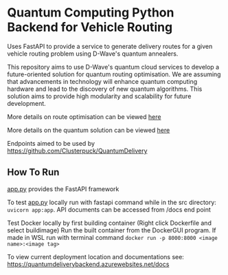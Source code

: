 # Quantum Computing Python Backend for Vehicle Routing  

Uses FastAPI to provide a service to generate delivery routes for a given vehicle routing problem using D-Wave's quantum annealers.

This repository aims to use D-Wave's quantum cloud services to develop a future-oriented solution for quantum routing optimisation. We are assuming that advancements in technology will enhance quantum computing hardware and lead to the discovery of new quantum algorithms. This solution aims to provide high modularity and scalability for future development.

More details on route optimisation can be viewed [here](src/route_optimisation/README.md)

More details on the quantum solution can be viewed [here]()

Endpoints aimed to be used by https://github.com/Clusterpuck/QuantumDelivery

## How To Run

[app.py](src/app.py) provides the FastAPI framework

To test [app.py](src/app.py) locally run with fastapi command while in the src directory: `uvicorn app:app`. API documents can be accessed from /docs end point

Test Docker locally by first building container (Right click Dockerfile and select buildimage) 
Run the built container from the DockerGUI program. If made in WSL run with terminal command `docker run -p 8000:8000 <image name>:<image tag>`

To view current deployment location and documentations see: https://quantumdeliverybackend.azurewebsites.net/docs
